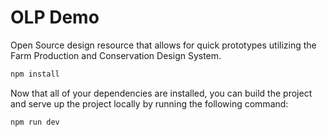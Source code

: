 # OLP Demo

Open Source design resource that allows for quick prototypes utilizing the Farm Production and Conservation Design System.

```sh
npm install
```

Now that all of your dependencies are installed, you can build the project and serve up the project locally by running the following command:

```sh
npm run dev
```

